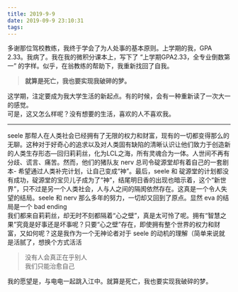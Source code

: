```yaml
---
title: 2019-9-9
date: 2019-09-9 23:10:31
tags:
---
```

多谢那位驾校教练，我终于学会了为人处事的基本原则。上学期的我，GPA 2.33。我病了。我在我的微积分课本上，写下了 “上学期GPA2.33，全专业倒数第一” 的字样。似乎，在翁教练的帮助下，我重新找回了自我。    

>**就算是死亡，我也要实现我破碎的梦。**    

这学期，注定要成为我大学生活的新起点。有的时候，会有一种重新读了一次大一的感觉。    
可是，这又怎么样呢？没有想要的生活，喜欢的人不喜欢我。   
*** 
seele 那帮人在人类社会已经拥有了无限的权力和财富，现有的一切都变得那么的无聊。这种对于好奇心的追求以及对人类固有缺陷的清晰认识让他们致力于创造新的人类生存形态—回归莉莉丝，化为LCL之海，所有灵魂合为一体。人世间不再有分歧、谎言、痛苦。然而，他们的猪队友 nerv 总司令碇源堂却有着自己的一套剧本- 希望通过人类补完计划，让自己变成“神”。最后，seele 和 碇源堂的计划都没有成功，碇源堂的宝贝儿子成为了“神”，结尾明日香的出现也暗示着，这个“新世界”，只不过是另一个人类社会，人与人之间的隔阂依然存在。这真是一个令人失望的结局。seele 和 nerv 那么多年的努力，一切却又回到了原点。显然 eva 的结局是一个 bad ending      
我们都来自莉莉丝，却无时不刻都隔着“心之壁”，真是太可怜了呢。拥有“智慧之果”究竟是好事还是坏事呢？只要“心之壁”存在，即使拥有整个世界的权力和财富，又如何呢？这是我作为一个无神论者对于 seele 的动机的理解（简单来说就是活腻了，想换个方式活活    

>没有人会真正在乎别人    
 我们只能治愈自己    

我的愿望是，与电电一起跳入江中。就算是死亡，我也要实现我破碎的梦。

